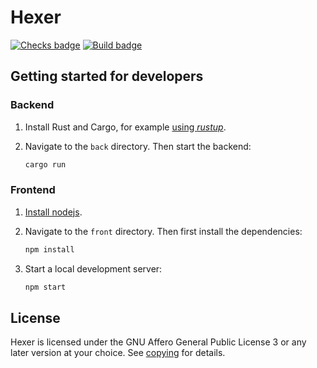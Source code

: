 # Hexer

[![Checks badge](https://github.com/hexil-org/hexer/actions/workflows/check.yaml/badge.svg)](https://github.com/hexil-org/hexer/actions/workflows/check.yaml)
[![Build badge](https://github.com/hexil-org/hexer/actions/workflows/build.yaml/badge.svg)](https://github.com/hexil-org/hexer/actions/workflows/build.yaml)

## Getting started for developers

### Backend

1.  Install Rust and Cargo, for example [using
    _rustup_](https://www.rust-lang.org/tools/install).

2.  Navigate to the `back` directory. Then start the backend:

    ```sh
    cargo run
    ```

### Frontend

1.  [Install nodejs](https://nodejs.org/en/).

2.  Navigate to the `front` directory. Then first install the dependencies:

    ```sh
    npm install
    ```

3.  Start a local development server:

    ```sh
    npm start
    ```

## License

Hexer is licensed under the GNU Affero General Public License 3 or any later
version at your choice. See [copying](./COPYING.md) for details.
